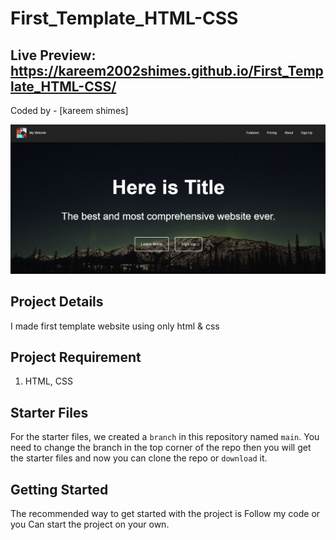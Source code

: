 # First_Template_HTML-CSS
## Live Preview: https://kareem2002shimes.github.io/First_Template_HTML-CSS/

Coded by - [kareem shimes]

![](/template1.PNG)

## Project Details
I made first template website using only html &amp; css

## Project Requirement

1. HTML, CSS

## Starter Files

For the starter files, we created a `branch` in this repository named `main`. You need to change the branch in the top corner of the repo then you will get the starter files and now you can clone the repo or `download` it.

## Getting Started

The recommended way to get started with the project is Follow my code or you Can start the project on your own.
